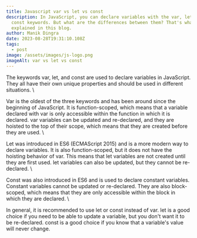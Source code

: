```yaml
---
title: Javascript var vs let vs const
description: In JavaScript, you can declare variables with the var, let, and
  const keywords. But what are the differences between them? That's what will be
  explained in this blog.
author: Manik Dingra
date: 2023-08-28T19:31:10.108Z
tags:
  - post
image: /assets/images/js-logo.png
imageAlt: var vs let vs const
---
```

The keywords var, let, and const are used to declare variables in JavaScript. They all have their own unique properties and should be used in different situations. \

Var is the oldest of the three keywords and has been around since the beginning of JavaScript. It is function-scoped, which means that a variable declared with var is only accessible within the function in which it is declared. var variables can be updated and re-declared, and they are hoisted to the top of their scope, which means that they are created before they are used.  \

Let was introduced in ES6 (ECMAScript 2015) and is a more modern way to declare variables. It is also function-scoped, but it does not have the hoisting behavior of var. This means that let variables are not created until they are first used. let variables can also be updated, but they cannot be re-declared.  \

Const was also introduced in ES6 and is used to declare constant variables. Constant variables cannot be updated or re-declared. They are also block-scoped, which means that they are only accessible within the block in which they are declared.  \

In general, it is recommended to use let or const instead of var. let is a good choice if you need to be able to update a variable, but you don't want it to be re-declared. const is a good choice if you know that a variable's value will never change.